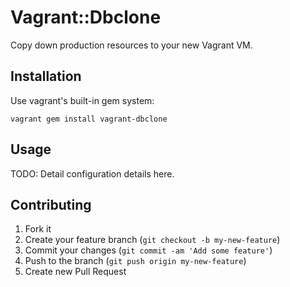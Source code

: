 # Vagrant::Dbclone

Copy down production resources to your new Vagrant VM.

## Installation

Use vagrant's built-in gem system:

    vagrant gem install vagrant-dbclone

## Usage

TODO: Detail configuration details here.

## Contributing

1. Fork it
2. Create your feature branch (`git checkout -b my-new-feature`)
3. Commit your changes (`git commit -am 'Add some feature'`)
4. Push to the branch (`git push origin my-new-feature`)
5. Create new Pull Request
